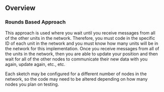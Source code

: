 ## Overview
### Rounds Based Approach
This approach is used where you wait until you receive messages from all of the other units in the network. Therefore, you must code in the specific 
ID of each unit in the network and you must know how many units will be in the network for this implementation. Once you receive messages
from all of the units in the network, then you are able to update your position and then wait for all of the other nodes to communicate
their new data with you again, update again, etc., etc.

Each sketch may be configured for a different number of nodes in the network, so the code may need to be altered depending on how many nodes you plan on testing.

